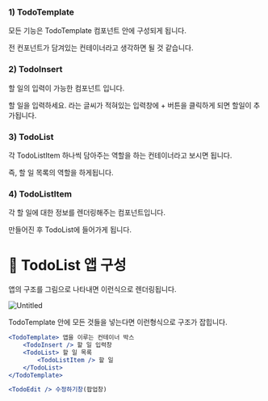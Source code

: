 ### **1) TodoTemplate**

모든 기능은 TodoTemplate 컴포넌트 안에 구성되게 됩니다.

전 컨포넌트가 담겨있는 컨테이너라고 생각하면 될 것 같습니다.

### 2) TodoInsert

할 일의 입력이 가능한 컴포넌트 입니다.

할 일을 입력하세요. 라는 글씨가 적혀있는 입력창에 + 버튼을 클릭하게 되면 할일이 추가됩니다.

### 3) TodoList

각 TodoListItem 하나씩 담아주는 역할을 하는 컨테이너라고 보시면 됩니다.

즉, 할 일 목록의 역할을 하게됩니다.

### 4) TodoListItem

각 할 일에 대한 정보를 렌더링해주는 컴포넌트입니다.

만들어진 후 TodoList에 들어가게 됩니다.

# 🐣 TodoList 앱 구성

앱의 구조를 그림으로 나타내면 이런식으로 렌더링됩니다.

![Untitled](https://s3-us-west-2.amazonaws.com/secure.notion-static.com/fba479d2-e80f-4512-8dcd-ec4055d57b1e/Untitled.png)

TodoTemplate 안에 모든 것들을 넣는다면 이런형식으로 구조가 잡힙니다.

```jsx
<TodoTemplate> 앱을 이루는 컨테이너 박스
	<TodoInsert /> 할 일 입력창 
	<TodoList> 할 일 목록
		<TodoListItem /> 할 일
	</TodoList>
</TodoTemplate>
```

```jsx
<TodoEdit /> 수정하기창(팝업창)
```
